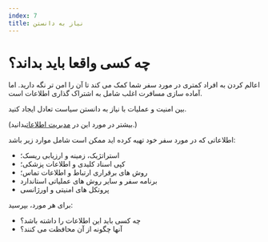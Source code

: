 ```yaml
---
index: 7
title: نیاز به دانستن
---
```

# چه کسی واقعا باید بداند؟

اعالم کردن به افراد کمتری در مورد سفر شما کمک می کند تا آن را امن تر نگه دارید. اما آماده سازی مسافرت اغلب شامل به اشتراک گذاری اطلاعات است.

بین امنیت و عملیات با نیاز به دانستن سیاست تعادل ایجاد کنید.

(بیشتر در مورد این در [مدیریت اطلاعات](umbrella://information/managing-information)بدانید.)

اطلاعاتی که در مورد سفر خود تهیه کرده اید ممکن است شامل موارد زیر باشد:

*   استراتژیک، زمینه و ارزیابی ریسک؛
*   کپی اسناد کلیدی و اطلاعات پزشکی؛
*   روش های برقراری ارتباط و اطلاعات تماس؛
*   برنامه سفر و سایر روش های عملیاتی استاندارد
*   پروتکل های امنیتی و اورژانسی

برای هر مورد، بپرسید:

*   چه کسی باید این اطلاعات را داشته باشد؟
*   آنها چگونه از آن محافظت می کنند؟